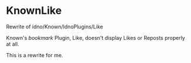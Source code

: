 # KnownLike

Rewrite of idno/Known/IdnoPlugins/Like 

Known's _bookmark_ Plugin, Like, doesn't display Likes or Reposts properly at all.

This is a rewrite for me.
